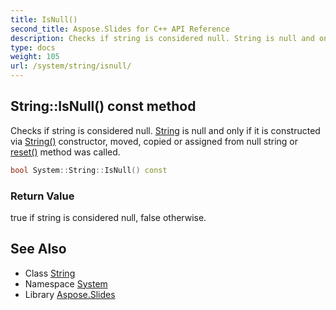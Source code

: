 ```yaml
---
title: IsNull()
second_title: Aspose.Slides for C++ API Reference
description: Checks if string is considered null. String is null and only if it is constructed via String() constructor, moved, copied or assigned from null string or reset() method was called.
type: docs
weight: 105
url: /system/string/isnull/
---
```

## String::IsNull() const method


Checks if string is considered null. [String](../) is null and only if it is constructed via [String()](../string/) constructor, moved, copied or assigned from null string or [reset()](../reset/) method was called.

```cpp
bool System::String::IsNull() const
```


### Return Value

true if string is considered null, false otherwise.

## See Also

* Class [String](../)
* Namespace [System](../../)
* Library [Aspose.Slides](../../../)